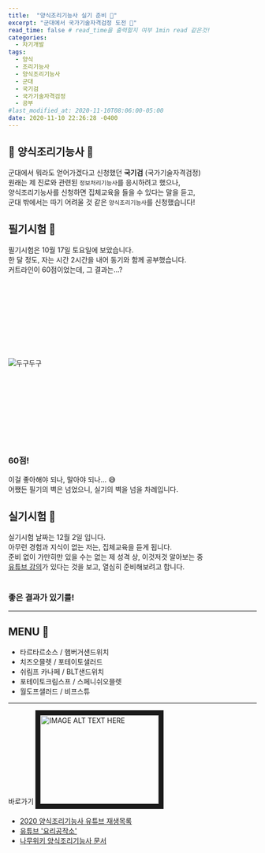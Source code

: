 ```yaml
---
title:  "양식조리기능사 실기 준비 🍳"
excerpt: "군대에서 국가기술자격검정 도전 📝"
read_time: false # read_time을 출력할지 여부 1min read 같은것!
categories:
  - 자기개발
tags:
  - 양식
  - 조리기능사
  - 양식조리기능사
  - 군대
  - 국기검
  - 국가기술자격검정
  - 공부
#last_modified_at: 2020-11-10T08:06:00-05:00
date: 2020-11-10 22:26:28 -0400
---
```


## 🍳 양식조리기능사 📝<br>
군대에서 뭐라도 얻어가겠다고 신청했던 **국기검** (국가기술자격검정)<br>
원래는 제 진로와 관련된 ```정보처리기능사```를 응시하려고 했으나,<br>
양식조리기능사를 신청하면 집체교육을 들을 수 있다는 말을 듣고,<br>
군대 밖에서는 따기 어려울 것 같은 ```양식조리기능사```를 신청했습니다!<br>

## 필기시험 📝<br>
필기시험은 10월 17일 토요일에 보았습니다.<br>
한 달 정도, 자는 시간 2시간을 내어 동기와 함께 공부했습니다.<br>
커트라인이 60점이었는데, 그 결과는...?<br>
<br>
<br>
<br>
<br>
<br>
<br>
<br>
<br>
<br>
<br>
![두구두구](https://2.bp.blogspot.com/-DLiHEFqaiwY/XGZTt5cwy9I/AAAAAAAyv_c/gmyY2cbVVYcKYAjkSmJp-KjRvK31CKBWACLcBGAs/s1600/AW3460726_02.gif)
<br>
<br>
<br>
<br>
<br>
<br>
<br>
<br>
<br>
<br>
### 60점!<br>
이걸 좋아해야 되나, 말아야 되나... 😅<br>
어쨌든 필기의 벽은 넘었으니, 실기의 벽을 넘을 차례입니다.<br>

## 실기시험 🍳<br>

실기시험 날짜는 12월 2일 입니다.<br>
아무런 경험과 지식이 없는 저는, 집체교육을 듣게 됩니다.<br>
준비 없이 가만히만 있을 수는 없는 제 성격 상, 이것저것 알아보는 중<br>
[유튜브 강의](https://www.youtube.com/playlist?list=PL1FAae0rVZtgNKnU0lGZrsTLa-QoK4VgI)가 있다는 것을 보고,
열심히 준비해보려고 합니다.<br>
<br>
### 좋은 결과가 있기를!<br>

---

## MENU 📃<br>
- 타르타르소스 / 햄버거샌드위치
- 치즈오믈렛 / 포테이토샐러드
- 쉬림프 카나페 / BLT샌드위치
- 포테이토크림스프 / 스페니쉬오믈렛
- 월도프샐러드 / 비프스튜

---

바로가기
<a href="https://www.youtube.com/playlist?list=PL1FAae0rVZtgNKnU0lGZrsTLa-QoK4VgI" target="_blank"><img src="http://img.youtube.com/vi/YOUTUBE_VIDEO_ID_HERE/0.jpg" alt="IMAGE ALT TEXT HERE" width="240" height="180" border="10" /></a>
* [2020 양식조리기능사 유튜브 재생목록](https://www.youtube.com/playlist?list=PL1FAae0rVZtgNKnU0lGZrsTLa-QoK4VgI)   
* [유튜브 '요리공작소'](https://www.youtube.com/channel/UC1zqypwYvtRhMsl98iDsi8Q)
* [나무위키 양식조리기능사 문서](https://namu.wiki/w/%EC%96%91%EC%8B%9D%EC%A1%B0%EB%A6%AC%EA%B8%B0%EB%8A%A5%EC%82%AC)

